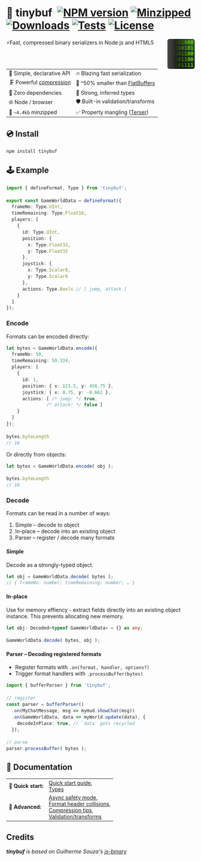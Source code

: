 # 🔌 tinybuf &nbsp;[![NPM version](https://img.shields.io/npm/v/tinybuf.svg?style=flat-square)](https://www.npmjs.com/package/tinybuf) [![Minzipped](https://badgen.net/bundlephobia/minzip/tinybuf)](https://bundlephobia.com/package/tinybuf) [![Downloads](https://img.shields.io/npm/dt/tinybuf.svg)](https://www.npmjs.com/package/tinybuf) [![Tests](https://github.com/reececomo/tinybuf/actions/workflows/tests.yml/badge.svg)](https://github.com/reececomo/tinybuf/actions/workflows/tests.yml) [![License](https://badgen.net/npm/license/tinybuf)](https://github.com/reececomo/tinybuf/blob/main/LICENSE)

<img align="right" src="docs/hero.png" alt="tinybuf icon showing binary peeking out from behind a square." height="80">

⚡Fast, compressed binary serializers in Node.js and HTML5

| | |
| --------------------------------- | ---------------------------------------- |
| 🔮 Simple, declarative API | 🔥 Blazing fast serialization |
| 🗜️ Powerful [compression](https://github.com/reececomo/tinybuf/blob/main/docs/types.md) | 💾 ^50% smaller than [FlatBuffers](https://github.com/reececomo/tinybuf/blob/main/docs/comparison.md) |
| 🍃 Zero dependencies | 🙉 Strong, inferred types |
| 🌐 Node / browser | 🛡️ Built-in validation/transforms |
| 🤏 `~4.4kb` minzipped | ✅ Property mangling ([Terser](https://terser.org/)) |

## 💿 Install

```
npm install tinybuf
```

## 🕹 Example

```ts
import { defineFormat, Type } from 'tinybuf';

export const GameWorldData = defineFormat({
  frameNo: Type.UInt,
  timeRemaining: Type.Float16,
  players: [
    {
      id: Type.UInt,
      position: {
        x: Type.Float32,
        y: Type.Float32
      },
      joystick: {
        x: Type.Scalar8,
        y: Type.Scalar8
      },
      actions: Type.Bools // [ jump, attack ]
    }
  ]
});
```

### Encode

Formats can be encoded directly:

```ts
let bytes = GameWorldData.encode({
  frameNo: 50,
  timeRemaining: 59.334,
  players: [
    {
      id: 1,
      position: { x: 123.5, y: 456.75 },
      joystick: { x: 0.75, y: -0.662 },
      actions: [ /* jump: */ true,
               /* attack: */ false ]
    }
  ]
});

bytes.byteLength
// 16
```

Or directly from objects:

```ts
let bytes = GameWorldData.encode( obj );

bytes.byteLength
// 16
```

### Decode

Formats can be read in a number of ways:

1. Simple &ndash; decode to object
2. In-place &ndash; decode into an existing object
3. Parser &ndash; register / decode many formats

#### Simple

Decode as a strongly-typed object.

```ts
let obj = GameWorldData.decode( bytes );
// { frameNo: number; timeRemaining: number; … }
```

#### In-place

Use for memory effiency - extract fields directly into an existing object instance. This prevents allocating new memory.

```ts
let obj: Decoded<typeof GameWorldData> = {} as any;

GameWorldData.decode( bytes, obj );
```

#### Parser &ndash; Decoding registered formats

- Register formats with `.on(format, handler, options?)`
- Trigger format handlers with `.processBuffer(bytes)`

```ts
import { bufferParser } from 'tinybuf';

// register
const parser = bufferParser()
  .on(MyChatMessage, msg => myHud.showChat(msg))
  .on(GameWorldData, data => myWorld.update(data), {
    decodeInPlace: true, // `data` gets recycled
  });

// parse
parser.processBuffer( bytes );
```

## 📘 Documentation
| | |
| --- | :--- |
| 🏁 **Quick start:** | [Quick start guide](https://github.com/reececomo/tinybuf/blob/main/docs/get_started.md),<br/>[Types](https://github.com/reececomo/tinybuf/blob/main/docs/types.md) |
| 📑 **Advanced:** | [Async safety mode](https://github.com/reececomo/tinybuf/blob/main/docs/safe_encode.md),<br/>[Format header collisions](https://github.com/reececomo/tinybuf/blob/main/docs/format_headers.md),<br/>[Compression tips](https://github.com/reececomo/tinybuf/blob/main/docs/compression_tips.md),<br/>[Validation/transforms](https://github.com/reececomo/tinybuf/blob/main/docs/validation_and_transforms.md) |

## Credits

_**tinybuf** is based on Guilherme Souza's [js-binary](https://github.com/sitegui/js-binary)_
